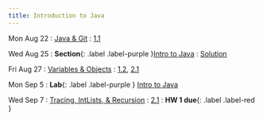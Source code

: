 ```yaml
---
title: Introduction to Java
---
```


Mon Aug 22
: [Java & Git](#)
  : [1.1](#)

Wed Aug 25
: **Section**{: .label .label-purple }[Intro to Java](#)
  : [Solution](#)

Fri Aug 27
: [Variables & Objects](#)
  : [1.2](#), [2.1](#)

Mon Sep 5
: **Lab**{: .label .label-purple } [Intro to Java](#)

Wed Sep 7
: [Tracing, IntLists, & Recursion](#)
  : [2.1](#)
: **HW 1 due**{: .label .label-red }